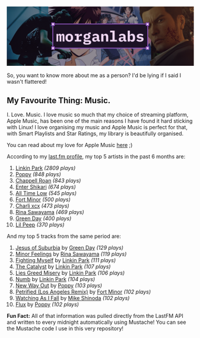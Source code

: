 [![GitHub Profile README banner that reads "morganlabs"](./.github/assets/banner_knowmore.png)](https://morganlabs.dev)

So, you want to know more about me as a person? I'd be lying if I said I wasn't
flattered!

## My Favourite Thing: Music.

I. Love. Music. I love music so much that my choice of streaming platform, Apple
Music, has been one of the main reasons I have found it hard sticking with
Linux! I love organising my music and Apple Music is perfect for that, with
Smart Playlists and Star Ratings, my library is beautifully organised.

You can read about my love for Apple Music
[here](https://www.morganlabs.dev/blog/why-i-love-apple-music) ;)

According to my [last.fm profile](https://last.fm/user/morganlabs), my top 5
artists in the past 6 months are:

1. [Linkin Park](https://www.last.fm/music/Linkin+Park) *(2809 plays)*
2. [Poppy](https://www.last.fm/music/Poppy) *(848 plays)*
3. [Chappell Roan](https://www.last.fm/music/Chappell+Roan) *(843 plays)*
4. [Enter Shikari](https://www.last.fm/music/Enter+Shikari) *(674 plays)*
5. [All Time Low](https://www.last.fm/music/All+Time+Low) *(545 plays)*
6. [Fort Minor](https://www.last.fm/music/Fort+Minor) *(500 plays)*
7. [Charli xcx](https://www.last.fm/music/Charli+xcx) *(473 plays)*
8. [Rina Sawayama](https://www.last.fm/music/Rina+Sawayama) *(469 plays)*
9. [Green Day](https://www.last.fm/music/Green+Day) *(400 plays)*
10. [Lil Peep](https://www.last.fm/music/Lil+Peep) *(370 plays)*

And my top 5 tracks from the same period are:

1. [Jesus of Suburbia](https://www.last.fm/music/Green+Day/_/Jesus+of+Suburbia) by [Green Day](https://www.last.fm/music/Green+Day) *(129 plays)*
2. [Minor Feelings](https://www.last.fm/music/Rina+Sawayama/_/Minor+Feelings) by [Rina Sawayama](https://www.last.fm/music/Rina+Sawayama) *(119 plays)*
3. [Fighting Myself](https://www.last.fm/music/Linkin+Park/_/Fighting+Myself) by [Linkin Park](https://www.last.fm/music/Linkin+Park) *(111 plays)*
4. [The Catalyst](https://www.last.fm/music/Linkin+Park/_/The+Catalyst) by [Linkin Park](https://www.last.fm/music/Linkin+Park) *(107 plays)*
5. [Lies Greed Misery](https://www.last.fm/music/Linkin+Park/_/Lies+Greed+Misery) by [Linkin Park](https://www.last.fm/music/Linkin+Park) *(106 plays)*
6. [Numb](https://www.last.fm/music/Linkin+Park/_/Numb) by [Linkin Park](https://www.last.fm/music/Linkin+Park) *(104 plays)*
7. [New Way Out](https://www.last.fm/music/Poppy/_/New+Way+Out) by [Poppy](https://www.last.fm/music/Poppy) *(103 plays)*
8. [Petrified (Los Angeles Remix)](https://www.last.fm/music/Fort+Minor/_/Petrified+(Los+Angeles+Remix)) by [Fort Minor](https://www.last.fm/music/Fort+Minor) *(102 plays)*
9. [Watching As I Fall](https://www.last.fm/music/Mike+Shinoda/_/Watching+As+I+Fall) by [Mike Shinoda](https://www.last.fm/music/Mike+Shinoda) *(102 plays)*
10. [Flux](https://www.last.fm/music/Poppy/_/Flux) by [Poppy](https://www.last.fm/music/Poppy) *(102 plays)*

**Fun Fact:** All of that information was pulled directly from the LastFM API
and written to every midnight automatically using Mustache! You can see the
Mustache code I use in this very repository!
